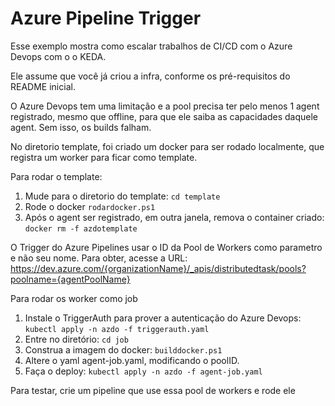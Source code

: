 Azure Pipeline Trigger
======================

Esse exemplo mostra como escalar trabalhos de CI/CD com o Azure Devops com o o KEDA.

Ele assume que você já criou a infra, conforme os pré-requisitos do README inicial.

O Azure Devops tem uma limitação e a pool precisa ter pelo menos 1 agent registrado, mesmo que offline, para que ele saiba as capacidades daquele agent. Sem isso, os builds falham.

No diretorio template, foi criado um docker para ser rodado localmente, que registra um worker para ficar como template.

Para rodar o template: 
1. Mude para o diretorio do template: ```cd template```
2. Rode o docker ```rodardocker.ps1```
3. Após o agent ser registrado, em outra janela, remova o container criado: ```docker rm -f azdotemplate```

O Trigger do Azure Pipelines usar o ID da Pool de Workers como parametro e não seu nome. Para obter, acesse a URL: https://dev.azure.com/{organizationName}/_apis/distributedtask/pools?poolname={agentPoolName}

Para rodar os worker como job
1. Instale o TriggerAuth para prover a autenticação do Azure Devops: ```kubectl apply -n azdo -f triggerauth.yaml```
2. Entre no diretório: ```cd job```
3. Construa a imagem do docker: ```builddocker.ps1```
3. Altere o yaml agent-job.yaml, modificando o poolID.
4. Faça o deploy: ```kubectl apply -n azdo -f agent-job.yaml```

Para testar, crie um pipeline que use essa pool de workers e rode ele

